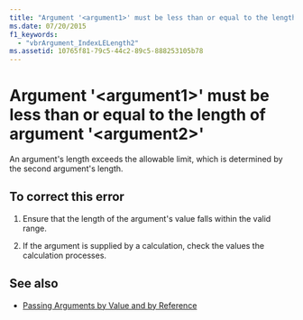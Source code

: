 ```yaml
---
title: "Argument '<argument1>' must be less than or equal to the length of argument '<argument2>'"
ms.date: 07/20/2015
f1_keywords: 
  - "vbrArgument_IndexLELength2"
ms.assetid: 10765f81-79c5-44c2-89c5-888253105b78
---
```

# Argument '\<argument1>' must be less than or equal to the length of argument '\<argument2>'
An argument's length exceeds the allowable limit, which is determined by the second argument's length.  
  
## To correct this error  
  
1. Ensure that the length of the argument's value falls within the valid range.  
  
2. If the argument is supplied by a calculation, check the values the calculation processes.  
  
## See also

- [Passing Arguments by Value and by Reference](../programming-guide/language-features/procedures/passing-arguments-by-value-and-by-reference.md)

